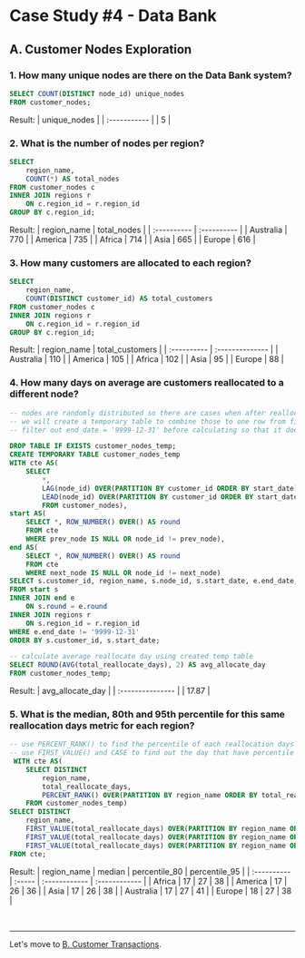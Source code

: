 # Case Study #4 - Data Bank

## A. Customer Nodes Exploration

### 1. How many unique nodes are there on the Data Bank system?
``` sql
SELECT COUNT(DISTINCT node_id) unique_nodes
FROM customer_nodes;
```
Result:
| unique_nodes |
| :----------- |
| 5            |

### 2. What is the number of nodes per region?
``` sql
SELECT
	region_name,
    COUNT(*) AS total_nodes
FROM customer_nodes c
INNER JOIN regions r
	ON c.region_id = r.region_id
GROUP BY c.region_id;
```
Result:
| region_name | total_nodes |
| :---------- | :---------- |
| Australia   | 770         |
| America     | 735         |
| Africa      | 714         |
| Asia        | 665         |
| Europe      | 616         |
    
### 3. How many customers are allocated to each region?
``` sql
SELECT
	region_name,
    COUNT(DISTINCT customer_id) AS total_customers
FROM customer_nodes c
INNER JOIN regions r
	ON c.region_id = r.region_id
GROUP BY c.region_id;
```
Result:
| region_name | total_customers |
| :---------- | :-------------- |
| Australia   | 110             |
| America     | 105             |
| Africa      | 102             |
| Asia        | 95              |
| Europe      | 88              |

### 4. How many days on average are customers reallocated to a different node?
``` sql
-- nodes are randomly distributed so there are cases when after reallocate (new row), customers still get the same node
-- we will create a temporary table to combine those to one row from first start_date to last end_date of the same node
-- filter out end_date = '9999-12-31' before calculating so that it does not effect our average result			

DROP TABLE IF EXISTS customer_nodes_temp;
CREATE TEMPORARY TABLE customer_nodes_temp
WITH cte AS(
	SELECT
		*,
		LAG(node_id) OVER(PARTITION BY customer_id ORDER BY start_date) AS prev_node,
		LEAD(node_id) OVER(PARTITION BY customer_id ORDER BY start_date) AS next_node
        FROM customer_nodes),
start AS(
	SELECT *, ROW_NUMBER() OVER() AS round
	FROM cte
	WHERE prev_node IS NULL OR node_id != prev_node),
end AS(
	SELECT *, ROW_NUMBER() OVER() AS round
    FROM cte
    WHERE next_node IS NULL OR node_id != next_node)
SELECT s.customer_id, region_name, s.node_id, s.start_date, e.end_date, DATEDIFF(e.end_date, s.start_date) AS total_reallocate_days
FROM start s
INNER JOIN end e
	ON s.round = e.round
INNER JOIN regions r
	ON s.region_id = r.region_id
WHERE e.end_date != '9999-12-31'
ORDER BY s.customer_id, s.start_date;

-- calculate average reallocate day using created temp table
SELECT ROUND(AVG(total_reallocate_days), 2) AS avg_allocate_day
FROM customer_nodes_temp;
```
Result:
| avg_allocate_day |
| :--------------- |
| 17.87            |

### 5. What is the median, 80th and 95th percentile for this same reallocation days metric for each region?
``` sql
-- use PERCENT_RANK() to find the percentile of each reallocation days for each region
-- use FIRST_VALUE() and CASE to find out the day that have percentile is smaller and nearest to 0.5, 0.8 and 0.95
 WITH cte AS(
	SELECT DISTINCT
		region_name,
        total_reallocate_days,
		PERCENT_RANK() OVER(PARTITION BY region_name ORDER BY total_reallocate_days) AS percentile
	FROM customer_nodes_temp)
SELECT DISTINCT
	region_name,
	FIRST_VALUE(total_reallocate_days) OVER(PARTITION BY region_name ORDER BY CASE WHEN percentile <= 0.50 THEN percentile END DESC) AS median,
	FIRST_VALUE(total_reallocate_days) OVER(PARTITION BY region_name ORDER BY CASE WHEN percentile <= 0.80 THEN percentile END DESC) AS percentile_80,
	FIRST_VALUE(total_reallocate_days) OVER(PARTITION BY region_name ORDER BY CASE WHEN percentile <= 0.95 THEN percentile END DESC) AS percentile_95
FROM cte;
```
Result:
| region_name | median | percentile_80 | percentile_95 |
| :---------- | :----- | :------------ | :------------ |
| Africa      | 17     | 27            | 38            |
| America     | 17     | 26            | 36            |
| Asia        | 17     | 26            | 38            |
| Australia   | 17     | 27            | 41            |
| Europe      | 18     | 27            | 38            |

<br>

***
Let's move to [B. Customer Transactions](./B.%20Customer%20Transactions.md).

